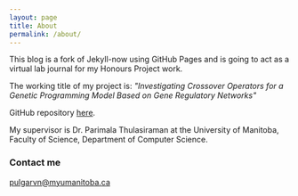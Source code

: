 ```yaml
---
layout: page
title: About
permalink: /about/
---
```


This blog is a fork of Jekyll-now using GitHub Pages and is going to act as a virtual lab journal for my Honours Project work.  

The working title of my project is: _"Investigating Crossover Operators for a Genetic Programming Model Based on Gene Regulatory Networks"_

GitHub repository [here](https://github.com/nagreme/grn-crossover-COMP4520).

My supervisor is Dr. Parimala Thulasiraman at the University of Manitoba, Faculty of Science, Department of Computer Science.

### Contact me

[pulgarvn@myumanitoba.ca](mailto:pulgarvn@myumanitoba.ca)
